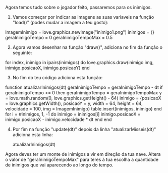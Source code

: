 
Agora temos tudo sobre o jogador feito, passaremos para os inimigos.

1. Vamos começar por indicar as imagens as suas variaveis na função "load()" (podes mudar a imagem a teu gosto):

ImagemInimigo = love.graphics.newImage("inimigo1.png")
inimigos = {}
geraInimigoTempo = 0
geraInimigoTempoMax = 0.5

2. Agora vamos desenhar na função "draw()", adiciona no fim da função o seguinte:

for index, inimigo in ipairs(inimigos) do
   love.graphics.draw(inimigo.img, inimigo.posicaoX, inimigo.posicaoY)
end

3. No fim do teu código adiciona esta função:

function atualizarInimigos(dt)
 geraInimigoTempo = geraInimigoTempo - dt
 if geraInimigoTempo <= 0 then
  geraInimigoTempo = geraInimigoTempoMax
  y = love.math.random(0, love.graphics.getHeight() - 64)
  inimigo = {posicaoX = love.graphics.getWidth(), posicaoY = y, width = 64, height = 64, velocidade = 100, img = ImagemInimigo}
  table.insert(inimigos, inimigo)
 end
 for i = #inimigos, 1, -1 do
  inimigo = inimigos[i]
  inimigo.posicaoX = inimigo.posicaoX - inimigo.velocidade * dt
 end
end

4. Por fim na função "update(dt)" depois da linha "atualizarMisseis(dt)" adiciona esta linha:

   atualizarInimigos(dt) 

Agora deves ter um monte de inimigos a vir em direção da tua nave. Altera o valor de "geraInimigoTempoMax" para teres à tua escolha a quantidade de inimigos que vai aparecendo ao longo do tempo.

    